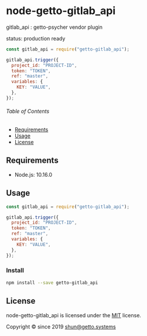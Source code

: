 # node-getto-gitlab_api

gitlab_api : getto-psycher vendor plugin

status: production ready

```javascript
const gitlab_api = require("getto-gitlab_api");

gitlab_api.trigger({
  project_id: "PROJECT-ID",
  token: "TOKEN",
  ref: "master",
  variables: {
    KEY: "VALUE",
  },
});
```


###### Table of Contents

- [Requirements](#Requirements)
- [Usage](#Usage)
- [License](#License)

## Requirements

- Node.js: 10.16.0


## Usage

```javascript
const gitlab_api = require("getto-gitlab_api");

gitlab_api.trigger({
  project_id: "PROJECT-ID",
  token: "TOKEN",
  ref: "master",
  variables: {
    KEY: "VALUE",
  },
});
```

### Install

```bash
npm install --save getto-gitlab_api
```


## License

node-getto-gitlab_api is licensed under the [MIT](LICENSE) license.

Copyright &copy; since 2019 shun@getto.systems


